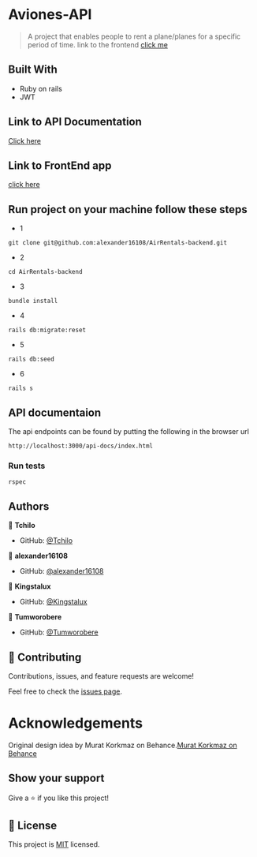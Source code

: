 # Aviones-API

> A project that enables people to rent a plane/planes for a specific period of time. link to the frontend [click me](https://github.com/Tumworobere/AirRovers-Frontend-App)


## Built With
- Ruby on rails
- JWT

## Link to API Documentation
[Click here](https://aviones-api.herokuapp.com/api-docs)

## Link to FrontEnd app 
[click here](git@github.com:Tumworobere/AirRovers-Frontend-App.git)

## Run project on your machine follow these steps

- 1
 ```
git clone git@github.com:alexander16108/AirRentals-backend.git
```

- 2
```
cd AirRentals-backend
```
- 3

```
bundle install
```
- 4

```
rails db:migrate:reset
```
- 5

```
rails db:seed
```
- 6

```
rails s
```

## API documentaion

The api endpoints can be found by putting the following in the browser url

```
http://localhost:3000/api-docs/index.html

```

### Run tests
```
rspec
```

## Authors

👤 **Tchilo**

- GitHub: [@Tchilo](https://github.com/Tchilo)

👤 **alexander16108**

- GitHub: [@alexander16108](https://github.com/alexander16108)


👤 **Kingstalux**
- GitHub: [@Kingstalux](https://github.com/Kingstalux)


👤 **Tumworobere**
- GitHub: [@Tumworobere](https://github.com/Tumworobere)


## 🤝 Contributing

Contributions, issues, and feature requests are welcome!

Feel free to check the [issues page](../../issues/).

# Acknowledgements

Original design idea by Murat Korkmaz on Behance.[Murat Korkmaz on Behance](https://www.behance.net/muratk)

## Show your support

Give a ⭐️ if you like this project!


## 📝 License

This project is [MIT](./MIT.md) licensed.



